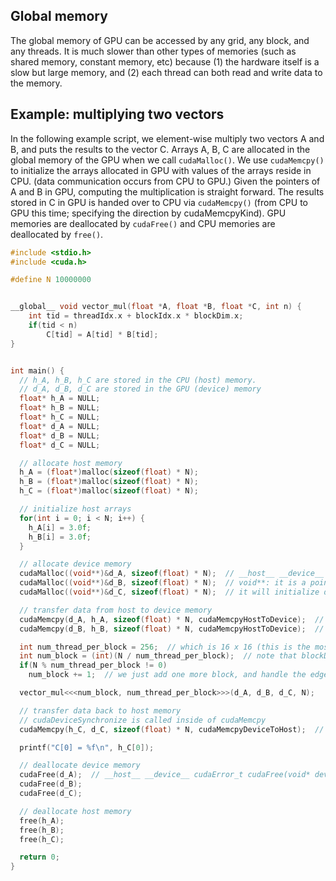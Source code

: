 ## Global memory
The global memory of GPU can be accessed by any grid, any block, and any threads.
It is much slower than other types of memories (such as shared memory, constant memory, etc) because 
(1) the hardware itself is a slow but large memory, and (2) each thread can both read and write data to the memory.

## Example: multiplying two vectors
In the following example script, we element-wise multiply two vectors A and B, and puts the results to the vector C.
Arrays A, B, C are allocated in the global memory of the GPU when we call `cudaMalloc()`.
We use `cudaMemcpy()` to initialize the arrays allocated in GPU with values of the arrays reside in CPU. (data communication occurs from CPU to GPU.)
Given the pointers of A and B in GPU, computing the multiplication is straight forward.
The results stored in C in GPU is handed over to CPU via `cudaMemcpy()` (from CPU to GPU this time; specifying the direction by cudaMemcpyKind).
GPU memories are deallocated by `cudaFree()` and CPU memories are deallocated by `free()`.

~~~cpp
#include <stdio.h>
#include <cuda.h>

#define N 10000000


__global__ void vector_mul(float *A, float *B, float *C, int n) {
    int tid = threadIdx.x + blockIdx.x * blockDim.x;
    if(tid < n)
        C[tid] = A[tid] * B[tid];
}


int main() {
  // h_A, h_B, h_C are stored in the CPU (host) memory.
  // d_A, d_B, d_C are stored in the GPU (device) memory
  float* h_A = NULL;
  float* h_B = NULL;
  float* h_C = NULL; 
  float* d_A = NULL;
  float* d_B = NULL;
  float* d_C = NULL;

  // allocate host memory
  h_A = (float*)malloc(sizeof(float) * N);
  h_B = (float*)malloc(sizeof(float) * N);
  h_C = (float*)malloc(sizeof(float) * N);

  // initialize host arrays
  for(int i = 0; i < N; i++) {
    h_A[i] = 3.0f;
    h_B[i] = 3.0f;
  }

  // allocate device memory
  cudaMalloc((void**)&d_A, sizeof(float) * N);  // __host__ __device__ cudaError_t cudaMalloc(void** devPtr, size_t size)
  cudaMalloc((void**)&d_B, sizeof(float) * N);  // void**: it is a pointer (devPtr) of a pointer (d_B)
  cudaMalloc((void**)&d_C, sizeof(float) * N);  // it will initialize d_C to point an array of size 'sizeof(float) * N'

  // transfer data from host to device memory
  cudaMemcpy(d_A, h_A, sizeof(float) * N, cudaMemcpyHostToDevice);  // __host__ cudaError_t cudaMemcpy(void* dst, const void* src, size_t count, cudaMemcpyKind kind)
  cudaMemcpy(d_B, h_B, sizeof(float) * N, cudaMemcpyHostToDevice);  // note that it (to, from ...) and not (from, to ...). (How non-intuitive!)

  int num_thread_per_block = 256;  // which is 16 x 16 (this is the most common number)
  int num_block = (int)(N / num_thread_per_block);  // note that blockDim.x = num_thread_per_block in a kernel
  if(N % num_thread_per_block != 0)
    num_block += 1;  // we just add one more block, and handle the edge case

  vector_mul<<<num_block, num_thread_per_block>>>(d_A, d_B, d_C, N);

  // transfer data back to host memory
  // cudaDeviceSynchronize is called inside of cudaMemcpy
  cudaMemcpy(h_C, d_C, sizeof(float) * N, cudaMemcpyDeviceToHost);  // we always need to specify the flow (in this case, GPU -> CPU)

  printf("C[0] = %f\n", h_C[0]);

  // deallocate device memory
  cudaFree(d_A);  // __host__ __device__ cudaError_t cudaFree(void* devPtr)
  cudaFree(d_B);
  cudaFree(d_C);

  // deallocate host memory
  free(h_A); 
  free(h_B); 
  free(h_C);

  return 0;
}
~~~
